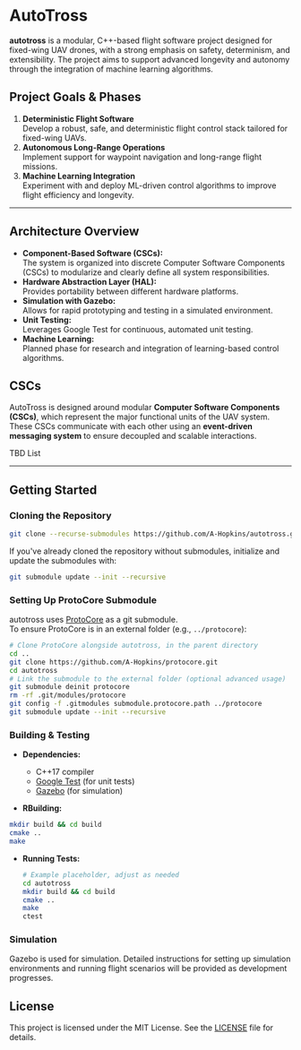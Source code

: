 
# AutoTross

**autotross** is a modular, C++-based flight software project designed for fixed-wing UAV drones, with a strong emphasis on safety, determinism, and extensibility. The project aims to support advanced longevity and autonomy through the integration of machine learning algorithms.

## Project Goals & Phases

1. **Deterministic Flight Software**  
   Develop a robust, safe, and deterministic flight control stack tailored for fixed-wing UAVs.
2. **Autonomous Long-Range Operations**  
   Implement support for waypoint navigation and long-range flight missions.
3. **Machine Learning Integration**  
   Experiment with and deploy ML-driven control algorithms to improve flight efficiency and longevity.


---
## Architecture Overview

- **Component-Based Software (CSCs):**  
  The system is organized into discrete Computer Software Components (CSCs) to modularize and clearly define all system responsibilities.
- **Hardware Abstraction Layer (HAL):**  
  Provides portability between different hardware platforms.
- **Simulation with Gazebo:**  
  Allows for rapid prototyping and testing in a simulated environment.
- **Unit Testing:**  
  Leverages Google Test for continuous, automated unit testing.
- **Machine Learning:**  
  Planned phase for research and integration of learning-based control algorithms.


## CSCs

AutoTross is designed around modular **Computer Software Components (CSCs)**, which represent the major functional units of the UAV system. These CSCs communicate with each other using an **event-driven messaging system** to ensure decoupled and scalable interactions.

TBD List

---

## Getting Started

### Cloning the Repository

```bash
git clone --recurse-submodules https://github.com/A-Hopkins/autotross.git
```

If you've already cloned the repository without submodules, initialize and update the submodules with:

```bash
git submodule update --init --recursive
```

### Setting Up ProtoCore Submodule

autotross uses [ProtoCore](https://github.com/A-Hopkins/protocore) as a git submodule.  
To ensure ProtoCore is in an external folder (e.g., `../protocore`):

```bash
# Clone ProtoCore alongside autotross, in the parent directory
cd ..
git clone https://github.com/A-Hopkins/protocore.git
cd autotross
# Link the submodule to the external folder (optional advanced usage)
git submodule deinit protocore
rm -rf .git/modules/protocore
git config -f .gitmodules submodule.protocore.path ../protocore
git submodule update --init --recursive
```

### Building & Testing

- **Dependencies:**  
  - C++17 compiler  
  - [Google Test](https://github.com/google/googletest) (for unit tests)
  - [Gazebo](http://gazebosim.org/) (for simulation)


- **RBuilding:**
```bash
mkdir build && cd build
cmake ..
make
```

- **Running Tests:**
  ```bash
  # Example placeholder, adjust as needed
  cd autotross
  mkdir build && cd build
  cmake ..
  make
  ctest
  ```

### Simulation

Gazebo is used for simulation. Detailed instructions for setting up simulation environments and running flight scenarios will be provided as development progresses.


## License

This project is licensed under the MIT License. See the [LICENSE](LICENSE) file for details.
